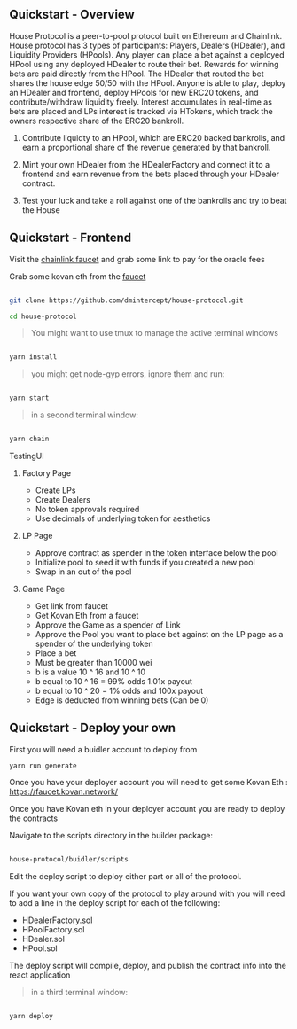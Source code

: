 ## Quickstart - Overview

House Protocol is a peer-to-pool protocol built on Ethereum and Chainlink.  House protocol has 3 types of participants: Players, Dealers (HDealer), and Liquidity Providers (HPools).  Any player can place a bet against a deployed HPool using any deployed HDealer to route their bet.  Rewards for winning bets are paid directly from the HPool. The HDealer that routed the bet shares the house edge 50/50 with the HPool.  Anyone is able to play, deploy an HDealer and frontend, deploy HPools for new ERC20 tokens, and contribute/withdraw liquidity freely. Interest accumulates in real-time as bets are placed and LPs interest is tracked via HTokens, which track the owners respective share of the ERC20 bankroll.

1. Contribute liquidty to an HPool, which are ERC20 backed bankrolls, and earn a proportional share of the revenue generated by that bankroll.

2. Mint your own HDealer from the HDealerFactory and connect it to a frontend and earn revenue from the bets placed through your HDealer contract.

3. Test your luck and take a roll against one of the bankrolls and try to beat the House

## Quickstart - Frontend

Visit the [chainlink faucet](https://kovan.chain.link/) and grab some link to pay for the oracle fees

Grab some kovan eth from the [faucet](https://faucet.kovan.network/)

```bash 

git clone https://github.com/dmintercept/house-protocol.git 

cd house-protocol 

```

>You might want to use tmux to manage the active terminal windows

```bash

yarn install

```

> you might get node-gyp errors, ignore them and run:

```bash

yarn start

```

> in a second terminal window:

```bash

yarn chain

```

TestingUI

1. Factory Page

    - Create LPs
    - Create Dealers
    - No token approvals required
    - Use decimals of underlying token for aesthetics

2. LP Page 

    - Approve contract as spender in the token interface below the pool
    - Initialize pool to seed it with funds if you created a new pool
    - Swap in an out of the pool

3. Game Page

    - Get link from faucet
    - Get Kovan Eth from a faucet
    - Approve the Game as a spender of Link
    - Approve the Pool you want to place bet against on the LP page as a spender of the underlying token
    - Place a bet
    - Must be greater than 10000 wei
    - b is a value 10 ^ 16 and 10 ^ 10
    - b equal to 10 ^ 16 = 99% odds 1.01x payout
    - b equal to 10 ^ 20 = 1% odds and 100x payout
    - Edge is deducted from winning bets (Can be 0)
 
## Quickstart - Deploy your own

First you will need a buidler account to deploy from

```
yarn run generate

```

Once you have your deployer account you will need to get some Kovan Eth : https://faucet.kovan.network/

Once you have Kovan eth in your deployer account you are ready to deploy the contracts

Navigate to the scripts directory in the builder package:

```bash

house-protocol/buidler/scripts

```

Edit the deploy script to deploy either part or all of the protocol.

If you want your own copy of the protocol to play around with you will need to add a line in the deploy script for each of the following:

- HDealerFactory.sol
- HPoolFactory.sol
- HDealer.sol
- HPool.sol

The deploy script will compile, deploy, and publish the contract info into the react application

> in a third terminal window:

```bash

yarn deploy

```


> 
